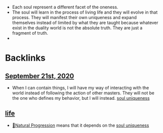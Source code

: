 - Each soul represent a different facet of the oneness.
- The soul will learn in the process of living life and they will evolve in that process. They will manifest their own uniqueness and expand themselves instead of limited by what they are taught because whatever exist in the duality world is not the absolute truth. They are just a fragment of truth.
- 

# Backlinks
## [September 21st, 2020](<September 21st, 2020.md>)
- When I can contain things, I will have my way of interacting with the world instead of following the action of other masters. They will not be the one who defines my behavior, but I will instead. [soul uniqueness](<soul uniqueness.md>)

## [life](<life.md>)
- [🌱Natural Progression](<🌱Natural Progression.md>) means that it depends on the [soul uniqueness](<soul uniqueness.md>)

